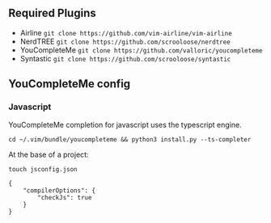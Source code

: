 ## Required Plugins
- Airline `git clone https://github.com/vim-airline/vim-airline`
- NerdTREE `git clone https://github.com/scrooloose/nerdtree`
- YouCompleteMe `git clone https://github.com/valloric/youcompleteme`
- Syntastic `git clone https://github.com/scrooloose/syntastic`

## YouCompleteMe config
### Javascript
YouCompleteMe completion for javascript uses the typescript engine.
```
cd ~/.vim/bundle/youcompleteme && python3 install.py --ts-completer
```

At the base of a project:
```
touch jsconfig.json
```
```
{
    "compilerOptions": {
        "checkJs": true
    }
}
```
